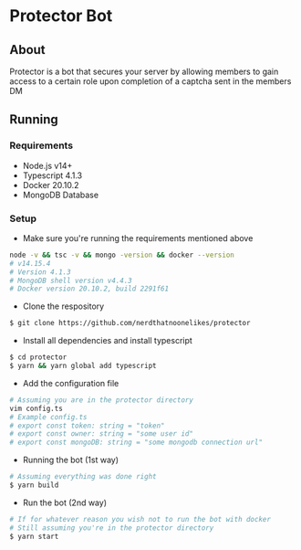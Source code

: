 # Protector Bot

## About

<p>Protector is a bot that secures your server by allowing members to gain access to a certain role upon completion of a captcha sent in the members DM</p>

## Running

### Requirements

- Node.js v14+
- Typescript 4.1.3
- Docker 20.10.2
- MongoDB Database

### Setup

- Make sure you're running the requirements mentioned above

```sh
node -v && tsc -v && mongo -version && docker --version
# v14.15.4
# Version 4.1.3
# MongoDB shell version v4.4.3
# Docker version 20.10.2, build 2291f61
```

- Clone the respository

```sh
$ git clone https://github.com/nerdthatnoonelikes/protector
```

- Install all dependencies and install typescript

```sh
$ cd protector
$ yarn && yarn global add typescript
```

- Add the configuration file

```sh
# Assuming you are in the protector directory
vim config.ts
# Example config.ts
# export const token: string = "token"
# export const owner: string = "some user id"
# export const mongoDB: string = "some mongodb connection url"
```

- Running the bot (1st way)

```sh
# Assuming everything was done right
$ yarn build
```

- Run the bot (2nd way)

```sh
# If for whatever reason you wish not to run the bot with docker
# Still assuming you're in the protector directory
$ yarn start
```
